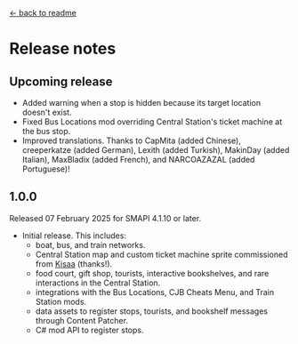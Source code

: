 ﻿[← back to readme](README.md)

# Release notes
## Upcoming release
* Added warning when a stop is hidden because its target location doesn't exist.
* Fixed Bus Locations mod overriding Central Station's ticket machine at the bus stop.
* Improved translations. Thanks to CapMita (added Chinese), creeperkatze (added German), Lexith (added Turkish), MakinDay (added Italian), MaxBladix (added French), and NARCOAZAZAL (added Portuguese)!

## 1.0.0
Released 07 February 2025 for SMAPI 4.1.10 or later.

- Initial release. This includes:
  - boat, bus, and train networks.
  - Central Station map and custom ticket machine sprite commissioned from [Kisaa](https://next.nexusmods.com/profile/crystalinerose) (thanks!).
  - food court, gift shop, tourists, interactive bookshelves, and rare interactions in the Central Station.
  - integrations with the Bus Locations, CJB Cheats Menu, and Train Station mods.
  - data assets to register stops, tourists, and bookshelf messages through Content Patcher.
  - C# mod API to register stops.
